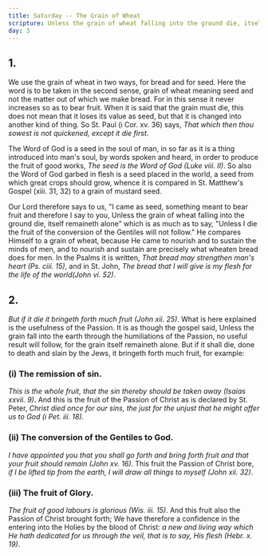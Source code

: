 ```yaml
---
title: Saturday -- The Grain of Wheat
scripture: Unless the grain of wheat falling into the ground die, itself remaineth alone.--John xii. 24.
day: 3
---
```


## 1.

We use the grain of wheat in two ways, for bread and for seed. Here the word is to be taken in the second sense, grain of wheat meaning seed and not the matter out of which we make bread. For in this sense it never increases so as to bear fruit. When it is said that the grain must die, this does not mean that it loses its value as seed, but that it is changed into another kind of thing. So St. Paul (i Cor. xv. 36) says, _That which then thou sowest is not quickened, except it die first_.

The Word of God is a seed in the soul of man, in so far as it is a thing introduced into man's soul, by words spoken and heard, in order to produce the fruit of good works, _The seed is the Word of God (Luke viii. II)_. So also the Word of God garbed in flesh is a seed placed in the world, a seed from which great crops should grow, whence it is compared in St. Matthew's Gospel (xiii. 31, 32) to a grain of mustard seed.

Our Lord therefore says to us, "I came as seed, something meant to bear fruit and therefore I say to you, Unless the grain of wheat falling into the ground die, itself remaineth alone" which is as much as to say, "Unless I die the fruit of the conversion of the Gentiles will not follow." He compares Himself to a grain of wheat, because He came to nourish and to sustain the minds of men, and to nourish and sustain are precisely what wheaten bread does for men. In the Psalms it is written, _That bread may strengthen man's heart (Ps. ciii. 15)_, and in St. John, _The bread that I will give is my flesh for the life of the world(John vi. 52)_.

## 2.

_But if it die it bringeth forth much fruit (John xii. 25)_. What is here explained is the usefulness of the Passion. It is as though the gospel said, Unless the grain fall into the earth through the humiliations of the Passion, no useful result will follow, for the grain itself remaineth alone. But if it shall die, done to death and slain by the Jews, it bringeth forth much fruit, for example:

### (i) The remission of sin.

_This is the whole fruit, that the sin thereby should be taken away (Isaias xxvii. 9)_. And this is the fruit of the Passion of Christ as is declared by St. Peter, _Christ died once for our sins, the just for the unjust that he might offer us to God (i Pet. iii. 18)_.

### (ii) The conversion of the Gentiles to God.

_I have appointed you that you shall go forth and bring forth fruit and that your fruit should remain (John xv. 16)_. This fruit the Passion of Christ bore, _if I be lifted tip from the earth, I will draw all things to myself (John xii. 32)_.

### (iii) The fruit of Glory.

_The fruit of good labours is glorious (Wis. iii. 15)_. And this fruit also the Passion of Christ brought forth; We have therefore a confidence in the entering into the Holies by the blood of Christ: _a new and living way which He hath dedicated for us through the veil, that is to say, His flesh (Hebr. x. 19)_.
